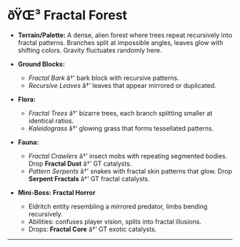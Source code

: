 ﻿# ðŸŒ³ Fractal Forest

- **Terrain/Palette:**
  A dense, alien forest where trees repeat recursively into fractal patterns. Branches split at impossible angles, leaves glow with shifting colors. Gravity fluctuates randomly here.

- **Ground Blocks:**

  - _Fractal Bark_ â†’ bark block with recursive patterns.
  - _Recursive Leaves_ â†’ leaves that appear mirrored or duplicated.

- **Flora:**

  - _Fractal Trees_ â†’ bizarre trees, each branch splitting smaller at identical ratios.
  - _Kaleidograss_ â†’ glowing grass that forms tessellated patterns.

- **Fauna:**

  - _Fractal Crawlers_ â†’ insect mobs with repeating segmented bodies. Drop **Fractal Dust** â†’ GT catalysts.
  - _Pattern Serpents_ â†’ snakes with fractal skin patterns that glow. Drop **Serpent Fractals** â†’ GT fractal catalysts.

- **Mini-Boss:** **Fractal Horror**

  - Eldritch entity resembling a mirrored predator, limbs bending recursively.
  - Abilities: confuses player vision, splits into fractal illusions.
  - Drops: **Fractal Core** â†’ GT exotic catalysts.

---

##
